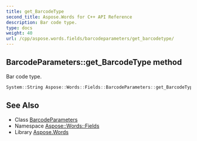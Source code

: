 ```yaml
---
title: get_BarcodeType
second_title: Aspose.Words for C++ API Reference
description: Bar code type.
type: docs
weight: 40
url: /cpp/aspose.words.fields/barcodeparameters/get_barcodetype/
---
```

## BarcodeParameters::get_BarcodeType method


Bar code type.

```cpp
System::String Aspose::Words::Fields::BarcodeParameters::get_BarcodeType() const
```

## See Also

* Class [BarcodeParameters](../)
* Namespace [Aspose::Words::Fields](../../)
* Library [Aspose.Words](../../../)
